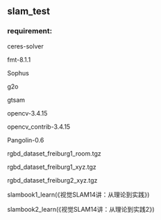 ## slam_test

### requirement:

ceres-solver 

fmt-8.1.1

Sophus

g2o 

gtsam 

opencv-3.4.15 

opencv_contrib-3.4.15 

Pangolin-0.6 

rgbd_dataset_freiburg1_room.tgz 

rgbd_dataset_freiburg1_xyz.tgz 

rgbd_dataset_freiburg2_xyz.tgz 

slambook1_learn(《视觉SLAM14讲：从理论到实践》)

slambook2_learn(《视觉SLAM14讲：从理论到实践2》)

